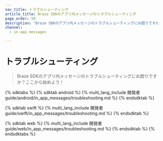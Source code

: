```yaml
---
nav_title: トラブルシューティング
article_title: Braze SDKのアプリ内メッセージのトラブルシューティング
page_order: 50
description: "Braze SDKのアプリ内メッセージのトラブルシューティングにお困りですか？ここから始めよう！"
channel:
  - in-app messages

---
```


# トラブルシューティング

> Braze SDKのアプリ内メッセージのトラブルシューティングにお困りですか？ここから始めよう！

{% sdktabs %}
{% sdktab android %}
{% multi_lang_include 開発者guide/android/in_app_messages/troubleshooting.md %}
{% endsdktab %}

{% sdktab swift %}
{% multi_lang_include 開発者guide/swift/in_app_messages/troubleshooting.md %}
{% endsdktab %}

{% sdktab web %}
{% multi_lang_include 開発者guide/web/in_app_messages/troubleshooting.md %}
{% endsdktab %}
{% endsdktabs %}
